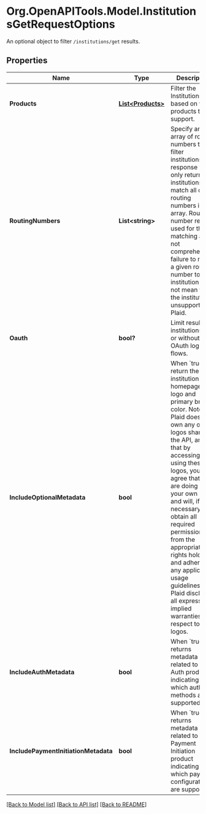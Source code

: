 # Org.OpenAPITools.Model.InstitutionsGetRequestOptions
An optional object to filter `/institutions/get` results.

## Properties

Name | Type | Description | Notes
------------ | ------------- | ------------- | -------------
**Products** | [**List&lt;Products&gt;**](Products.md) | Filter the Institutions based on which products they support.  | [optional] 
**RoutingNumbers** | **List&lt;string&gt;** | Specify an array of routing numbers to filter institutions. The response will only return institutions that match all of the routing numbers in the array. Routing number records used for this matching are not comprehensive; failure to match a given routing number to an institution does not mean that the institution is unsupported by Plaid. | [optional] 
**Oauth** | **bool?** | Limit results to institutions with or without OAuth login flows. | [optional] 
**IncludeOptionalMetadata** | **bool** | When &#x60;true&#x60;, return the institution&#39;s homepage URL, logo and primary brand color.  Note that Plaid does not own any of the logos shared by the API, and that by accessing or using these logos, you agree that you are doing so at your own risk and will, if necessary, obtain all required permissions from the appropriate rights holders and adhere to any applicable usage guidelines. Plaid disclaims all express or implied warranties with respect to the logos. | [optional] 
**IncludeAuthMetadata** | **bool** | When &#x60;true&#x60;, returns metadata related to the Auth product indicating which auth methods are supported. | [optional] [default to false]
**IncludePaymentInitiationMetadata** | **bool** | When &#x60;true&#x60;, returns metadata related to the Payment Initiation product indicating which payment configurations are supported. | [optional] [default to false]

[[Back to Model list]](../README.md#documentation-for-models) [[Back to API list]](../README.md#documentation-for-api-endpoints) [[Back to README]](../README.md)

